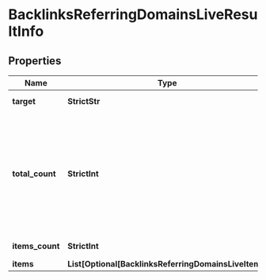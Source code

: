# BacklinksReferringDomainsLiveResultInfo


## Properties

| Name | Type | Description | Notes |
|------------ | ------------- | ------------- | -------------|
**target** | **StrictStr** | target in a POST array |[optional]|
**total_count** | **StrictInt** | total number of relevant items in the database<br>total number of main domains referring to your target;<br>example.com and blog.example.com are counted as one referring domain |[optional]|
**items_count** | **StrictInt** | number of items in the items array |[optional]|
**items** | **List[Optional[BacklinksReferringDomainsLiveItem]]** | items array |[optional]|